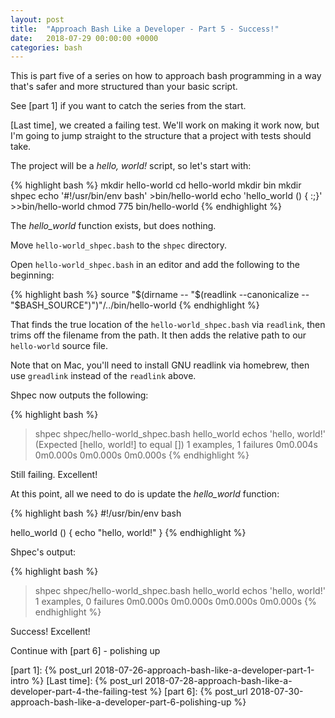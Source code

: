 ```yaml
---
layout: post
title:  "Approach Bash Like a Developer - Part 5 - Success!"
date:   2018-07-29 00:00:00 +0000
categories: bash
---
```


This is part five of a series on how to approach bash programming in a
way that's safer and more structured than your basic script.

See [part 1] if you want to catch the series from the start.

[Last time], we created a failing test. We'll work on making it work
now, but I'm going to jump straight to the structure that a project with
tests should take.

The project will be a *hello, world!* script, so let's start with:

{% highlight bash %}
mkdir hello-world
cd hello-world
mkdir bin
mkdir shpec
echo '#!/usr/bin/env bash' >bin/hello-world
echo 'hello_world () { :;}' >>bin/hello-world
chmod 775 bin/hello-world
{% endhighlight %}

The *hello\_world* function exists, but does nothing.

Move `hello-world_shpec.bash` to the `shpec` directory.

Open `hello-world_shpec.bash` in an editor and add the following to the
beginning:

{% highlight bash %}
source "$(dirname -- "$(readlink --canonicalize -- "$BASH_SOURCE")")"/../bin/hello-world
{% endhighlight %}

That finds the true location of the `hello-world_shpec.bash` via
`readlink`, then trims off the filename from the path. It then adds the
relative path to our `hello-world` source file.

Note that on Mac, you'll need to install GNU readlink via homebrew, then
use `greadlink` instead of the `readlink` above.

Shpec now outputs the following:

{% highlight bash %}
> shpec shpec/hello-world_shpec.bash
hello_world
  echos 'hello, world!'
  (Expected [hello, world!] to equal [])
1 examples, 1 failures
0m0.004s 0m0.000s
0m0.000s 0m0.000s
{% endhighlight %}

Still failing.  Excellent!

At this point, all we need to do is update the *hello_world* function:

{% highlight bash %}
#!/usr/bin/env bash

hello_world () {
  echo "hello, world!"
}
{% endhighlight %}

Shpec's output:

{% highlight bash %}
> shpec shpec/hello-world_shpec.bash
hello_world
  echos 'hello, world!'
1 examples, 0 failures
0m0.000s 0m0.000s
0m0.000s 0m0.000s
{% endhighlight %}

Success! Excellent!

Continue with [part 6] - polishing up

  [part 1]:     {% post_url 2018-07-26-approach-bash-like-a-developer-part-1-intro            %}
  [Last time]:  {% post_url 2018-07-28-approach-bash-like-a-developer-part-4-the-failing-test %}
  [part 6]:     {% post_url 2018-07-30-approach-bash-like-a-developer-part-6-polishing-up     %}
